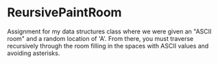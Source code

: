 # ReursivePaintRoom
Assignment for my data structures class where we were given an "ASCII room" and a random location of 'A'. From there, you must traverse recursively through the room filling in the spaces with ASCII values and avoiding asterisks. 
